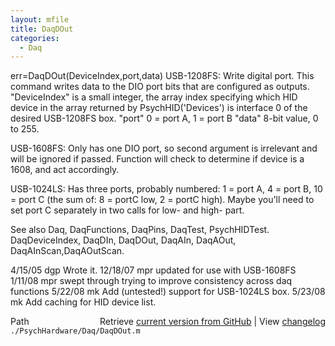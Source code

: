 ```yaml
---
layout: mfile
title: DaqDOut
categories:
  - Daq
---
```


err=DaqDOut\(DeviceIndex,port,data\)
USB\-1208FS: Write digital port. This command writes data to the DIO port
bits that are configured as outputs.
"DeviceIndex" is a small integer, the array index specifying which HID
      device in the array returned by PsychHID\('Devices'\) is interface 0
      of the desired USB\-1208FS box.
"port" 0 = port A, 1 = port B
"data" 8\-bit value, 0 to 255.

USB\-1608FS: Only has one DIO port, so second argument is irrelevant and will
be ignored if passed.  Function will check to determine if device is a 1608,
and act accordingly.

USB\-1024LS: Has three ports, probably numbered: 1 = port A, 4 = port B,
10 = port C \(the sum of: 8 = portC low, 2 = portC high\). Maybe you'll
need to set port C separately in two calls for low\- and high\- part.


See also Daq, DaqFunctions, DaqPins, DaqTest, PsychHIDTest.
DaqDeviceIndex, DaqDIn, DaqDOut, DaqAIn, DaqAOut, DaqAInScan,DaqAOutScan.

4/15/05 dgp Wrote it.
12/18/07  mpr   updated for use with USB\-1608FS
1/11/08   mpr   swept through trying to improve consistency across daq
                  functions
5/22/08   mk  Add \(untested\!\) support for USB\-1024LS box.
5/23/08   mk  Add caching for HID device list.


<div class="code_header" style="text-align:right;">
  <span style="float:left;">Path&nbsp;&nbsp;</span> <span class="counter">Retrieve <a href=
  "https://raw.github.com/Psychtoolbox-3/Psychtoolbox-3/beta/./PsychHardware/Daq/DaqDOut.m">current version from GitHub</a> | View <a href=
  "https://github.com/Psychtoolbox-3/Psychtoolbox-3/commits/beta/./PsychHardware/Daq/DaqDOut.m">changelog</a></span>
</div>
<div class="code">
  <code>./PsychHardware/Daq/DaqDOut.m</code>
</div>
